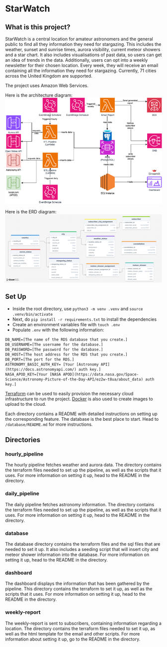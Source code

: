 # StarWatch

## What is this project?

StarWatch is a central location for amateur astronomers and the general public to find all they information they need for stargazing. This includes the weather, sunset and sunrise times, aurora visibility, current meteor showers and a star chart. It also includes visualisations of past data, so users can get an idea of trends in the data.
Additionally, users can opt into a weekly newsletter for their chosen location. Every week, they will receive an email containing all the information they need for stargazing.
Currently, 71 cities across the United Kingdom are supported.

The project uses Amazon Web Services.

Here is the architecture diagram:
![Architecture Diagram](/images/C15-Star-Watch-Architecture.png)

Here is the ERD diagram:
![Database Diagram](/images/C15-Star-Watch-ERD.png)

## Set Up

 - Inside the root directory, use ```python3 -m venv .venv``` and ```source .venv/bin/activate```
 - Next, do ```pip install -r requirements.txt``` to install the dependencies
 - Create an environment variables file with ```touch .env```
 - Populate ```.env``` with the following information:
```
DB_NAME=[The name of the RDS database that you create.]
DB_USERNAME=[The username for the database.]
DB_PASSWORD=[The password for the database.]
DB_HOST=[The host address for the RDS that you create.]
DB_PORT=[The port for the RDS.]
ASTRONOMY_BASIC_AUTH_KEY= [Your [Astronomy API](https://docs.astronomyapi.com/) auth key.]
NASA_APOD_KEY=[Your [NASA APOD](https://data.nasa.gov/Space-Science/Astronomy-Picture-of-the-Day-API/ez2w-t8ua/about_data) auth key.]
```

[Terraform](https://developer.hashicorp.com/terraform/tutorials/aws-get-started/install-cli) can be used to easily provision the necessary cloud infrastructure to run the project. [Docker](https://www.docker.com/) is also used to create images to upload to the cloud.

Each directory contains a README with detailed instructions on setting up the corresponding feature. The database is the best place to start. Head to ```/database/README.md``` for more instructions.

## Directories

### hourly_pipeline

The hourly pipeline fetches weather and aurora data. The directory contains the terraform files needed to set up the pipeline, as well as the scripts that it uses. For more information on setting it up, head to the README in the directory.

### daily_pipeline

The daily pipeline fetches astronomy information. The directory contains the terraform files needed to set up the pipeline, as well as the scripts that it uses. For more information on setting it up, head to the README in the directory.

### database

The database directory contains the terraform files and the sql files that are needed to set it up. It also includes a seeding script that will insert city and meteor shower information into the database. For more information on setting it up, head to the README in the directory.

### dashboard

The dashboard displays the information that has been gathered by the pipeline. This directory contains the terraform to set it up, as well as the scripts that it uses. For more information on setting it up, head to the README in the directory.

### weekly-report

The weekly-report is sent to subscribers, containing information regarding a location. The directory contains the terraform files needed to set it up, as well as the html template for the email and other scripts. For more information about setting it up, go to the README in the directory.